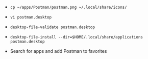* `cp ~/apps/Postman/postman.png ~/.local/share/icons/`

* `vi postman.desktop`
* `desktop-file-validate postman.desktop`
* `desktop-file-install --dir=$HOME/.local/share/applications postman.desktop`

* Search for apps and add Postman to favorites

